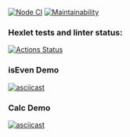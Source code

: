 [![Node CI](https://github.com/akamenskiy/backend-project-lvl1/workflows/Node%20CI/badge.svg)](https://github.com/akamenskiy/backend-project-lvl1/actions)
[![Maintainability](https://api.codeclimate.com/v1/badges/a99a88d28ad37a79dbf6/maintainability)](https://codeclimate.com/github/codeclimate/codeclimate/maintainability)

### Hexlet tests and linter status:
[![Actions Status](https://github.com/akamenskiy/backend-project-lvl1/workflows/hexlet-check/badge.svg)](https://github.com/akamenskiy/backend-project-lvl1/actions)

### isEven Demo
[![asciicast](https://asciinema.org/a/2obUFVPaap1y4Ant6h52C3FhL.svg)](https://asciinema.org/a/2obUFVPaap1y4Ant6h52C3FhL)

### Calc Demo
[![asciicast](https://asciinema.org/a/SfHDVeZcZJ68f8sb96A1ol4PS.svg)](https://asciinema.org/a/SfHDVeZcZJ68f8sb96A1ol4PS)